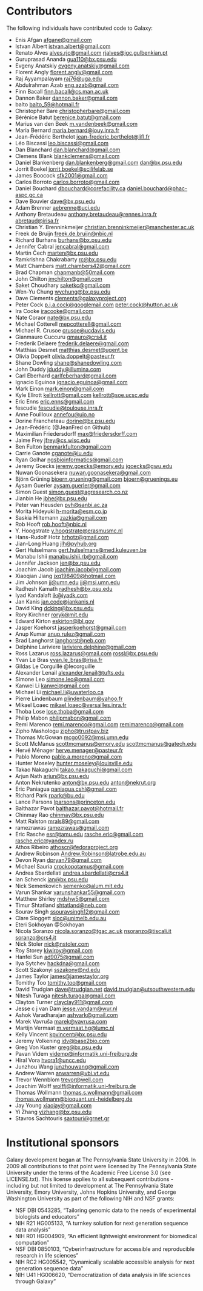 # Contributors

The following individuals have contributed code to Galaxy:

* Enis Afgan <afgane@gmail.com>
* Istvan Albert <istvan.albert@gmail.com>
* Renato Alves <alves.rjc@gmail.com> <rjalves@igc.gulbenkian.pt>
* Guruprasad Ananda <gua110@bx.psu.edu>
* Evgeny Anatskiy <evgeny.anatskiy@gmail.com>
* Florent Angly <florent.angly@gmail.com>
* Raj Ayyampalayam <raj76@uga.edu>
* Abdulrahman Azab <eng.azab@gmail.com>
* Finn Bacall <finn.bacall@cs.man.ac.uk>
* Dannon Baker <dannon.baker@gmail.com>
* balto <balto_59@hotmail.fr>
* Christopher Bare <christopherbare@gmail.com>
* Bérénice Batut <berenice.batut@gmail.com>
* Marius van den Beek <m.vandenbeek@gmail.com>
* Maria Bernard <maria.bernard@jouy.inra.fr>
* Jean-Frédéric Berthelot <jean-frederic.berthelot@lifl.fr>
* Léo Biscassi <leo.biscassi@gmail.com>
* Dan Blanchard <dan.blanchard@gmail.com>
* Clemens Blank <blankclemens@gmail.com>
* Daniel Blankenberg <dan.blankenberg@gmail.com> <dan@bx.psu.edu>
* Jorrit Boekel <jorrit.boekel@scilifelab.se>
* James Boocock <sfk2001@gmail.com>
* Carlos Borroto <carlos.borroto@gmail.com>
* Daniel Bouchard <dbouchard@corefacility.ca> <daniel.bouchard@phac-aspc.gc.ca>
* Dave Bouvier <dave@bx.psu.edu>
* Adam Brenner <aebrenne@uci.edu>
* Anthony Bretaudeau <anthony.bretaudeau@rennes.inra.fr> <abretaud@irisa.fr>
* Christian Y. Brenninkmeijer <christian.brenninkmeijer@manchester.ac.uk>
* Freek de Bruijn <freek.de.bruijn@nbic.nl>
* Richard Burhans <burhans@bx.psu.edu>
* Jennifer Cabral <jencabral@gmail.com>
* Martin Čech <marten@bx.psu.edu>
* Ramkrishna Chakrabarty <rc@bx.psu.edu>
* Matt Chambers <matt.chambers42@gmail.com>
* Brad Chapman <chapmanb@50mail.com>
* John Chilton <jmchilton@gmail.com>
* Saket Choudhary <saketkc@gmail.com>
* Wen-Yu Chung <wychung@bx.psu.edu>
* Dave Clements <clements@galaxyproject.org>
* Peter Cock <p.j.a.cock@googlemail.com> <peter.cock@hutton.ac.uk>
* Ira Cooke <iracooke@gmail.com>
* Nate Coraor <nate@bx.psu.edu>
* Michael Cotterell <mepcotterell@gmail.com>
* Michael R. Crusoe <crusoe@ucdavis.edu>
* Gianmauro Cuccuru <gmauro@crs4.it>
* Frederik Delaere <frederik.delaere@gmail.com>
* Matthias Desmet <matthias.desmet@ugent.be>
* Olivia Doppelt <olivia.doppelt@pasteur.fr>
* Shane Dowling <shane@shanedowling.com>
* John Duddy <jduddy@illumina.com>
* Carl Eberhard <carlfeberhard@gmail.com>
* Ignacio Eguinoa <ignacio.eguinoa@gmail.com>
* Mark Einon <mark.einon@gmail.com>
* Kyle Ellrott <kellrott@gmail.com> <kellrott@soe.ucsc.edu>
* Eric Enns <eric.enns@gmail.com>
* fescudie <fescudie@toulouse.inra.fr>
* Anne Fouilloux <annefou@uio.no>
* Dorine Francheteau <dorine@bx.psu.edu>
* Jean-Frédéric (@JeanFred on Github)
* Maximilian Friedersdorff <max@friedersdorff.com>
* Jaime Frey <jfrey@cs.wisc.edu>
* Ben Fulton <benmarkfulton@gmail.com>
* Carrie Ganote <cganote@iu.edu>
* Ryan Golhar <ngsbioinformatics@gmail.com>
* Jeremy Goecks <jeremy.goecks@emory.edu> <jgoecks@gwu.edu>
* Nuwan Goonasekera <nuwan.goonasekera@gmail.com>
* Björn Grüning <bjoern.gruening@gmail.com> <bjoern@gruenings.eu>
* Aysam Guerler <aysam.guerler@gmail.com>
* Simon Guest <simon.guest@agresearch.co.nz>
* Jianbin He <jbhe@bx.psu.edu>
* Peter van Heusden <pvh@sanbi.ac.za>
* Morita Hideyuki <h-morita@esm.co.jp>
* Saskia Hiltemann <zazkia@gmail.com>
* Rob Hooft <rob.hooft@nbic.nl>
* Y. Hoogstrate <y.hoogstrate@erasmusmc.nl>
* Hans-Rudolf Hotz <hrhotz@gmail.com>
* Jian-Long Huang <jlh@pyhub.org>
* Gert Hulselmans <gert.hulselmans@med.kuleuven.be>
* Manabu Ishii <manabu.ishii.rb@gmail.com>
* Jennifer Jackson <jen@bx.psu.edu>
* Joachim Jacob <joachim.jacob@gmail.com>
* Xiaoqian Jiang <jxq198409@hotmail.com>
* Jim Johnson <jj@umn.edu> <jj@msi.umn.edu>
* Radhesh Kamath <radhesh@bx.psu.edu>
* Iyad Kandalaft <ik@iyadk.com>
* Jan Kanis <jan.code@jankanis.nl>
* David King <dcking@bx.psu.edu>
* Rory Kirchner <roryk@mit.edu>
* Edward Kirton <eskirton@lbl.gov>
* Jasper Koehorst <jasperkoehorst@gmail.com>
* Anup Kumar <anup.rulez@gmail.com>
* Brad Langhorst <langhorst@neb.com>
* Delphine Lariviere <lariviere.delphine@gmail.com>
* Ross Lazarus <ross.lazarus@gmail.com> <rossl@bx.psu.edu>
* Yvan Le Bras <yvan.le_bras@irisa.fr>
* Gildas Le Corguillé @lecorguille
* Alexander Lenail <alexander.lenail@tufts.edu>
* Simone Leo <simone.leo@gmail.com>
* Kanwei Li <kanwei@gmail.com>
* Michael Li <michael.li@uwaterloo.ca>
* Pierre Lindenbaum <plindenbaum@yahoo.fr>
* Mikael Loaec <mikael.loaec@versailles.inra.fr>
* Thoba Lose <lose.thoba@gmail.com>
* Philip Mabon <philipmabon@gmail.com>
* Remi Marenco <remi.marenco@gmail.com> <remimarenco@gmail.com>
* Zipho Mashologu <zipho@trustpay.biz>
* Thomas McGowan <mcgo0092@msi.umn.edu>
* Scott McManus <scottmcmanus@emory.edu> <scottmcmanus@gatech.edu>
* Hervé Ménager <herve.menager@pasteur.fr>
* Pablo Moreno <pablo.a.moreno@gmail.com>
* Hunter Moseley <hunter.moseley@louisville.edu>
* Takao Nakaguchi <takao.nakaguchi@gmail.com>
* Arjun Nath <arjun@bx.psu.edu>
* Anton Nekrutenko <anton@bx.psu.edu> <anton@nekrut.org>
* Eric Paniagua <paniagua.cshl@gmail.com>
* Richard Park <rpark@bu.edu>
* Lance Parsons <lparsons@princeton.edu>
* Balthazar Pavot <balthazar.pavot@hotmail.fr>
* Chinmay Rao <chinmay@bx.psu.edu>
* Matt Ralston <mrals89@gmail.com>
* ramezrawas <ramezrawas@gmail.com>
* Eric Rasche <esr@tamu.edu> <rasche.eric@gmail.com> <rasche.eric@yandex.ru>
* Athos Ribeiro <athoscr@fedoraproject.org>
* Andrew Robinson <Andrew.Robinson@latrobe.edu.au>
* Devon Ryan <dpryan79@gmail.com>
* Michael Sauria <crockopotamus@gmail.com>
* Andrea Sbardellati <andrea.sbardellati@crs4.it>
* Ian Schenck <ian@bx.psu.edu>
* Nick Semenkovich <semenko@alum.mit.edu>
* Varun Shankar <varunshankar55@gmail.com>
* Matthew Shirley <mdshw5@gmail.com>
* Timur Shtatland <shtatland@neb.com>
* Sourav Singh <ssouravsingh12@gmail.com>
* Clare Sloggett <sloc@unimelb.edu.au>
* Eteri Sokhoyan @Sokhoyan
* Nicola Soranzo <nicola.soranzo@tgac.ac.uk> <nsoranzo@tiscali.it> <soranzo@crs4.it>
* Nick Stoler <nick@nstoler.com>
* Roy Storey <kiwiroy@gmail.com>
* Hanfei Sun <ad9075@gmail.com>
* Ilya Sytchev <hackdna@gmail.com>
* Scott Szakonyi <sszakony@nd.edu>
* James Taylor <james@jamestaylor.org>
* Tomithy Too <tomithy.too@gmail.com>
* David Trudgian <dave@trudgian.net> <david.trudgian@utsouthwestern.edu>
* Nitesh Turaga <nitesh.turaga@gmail.com>
* Clayton Turner <clayclay911@gmail.com>
* Jesse c j van Dam <jesse.vandam@wur.nl>
* Ashok Varadharajan <ashvark@gmail.com>
* Marek Vavruša <marek@vavrusa.com>
* Martijn Vermaat <m.vermaat.hg@lumc.nl>
* Kelly Vincent <kpvincent@bx.psu.edu>
* Jeremy Volkening <jdv@base2bio.com>
* Greg Von Kuster <greg@bx.psu.edu>
* Pavan Videm <videmp@informatik.uni-freiburg.de>
* Hiral Vora <hvora1@uncc.edu>
* Junzhou Wang <junzhouwang@gmail.com>
* Andrew Warren <anwarren@vbi.vt.edu>
* Trevor Wennblom <trevor@well.com>
* Joachim Wolff <wolffj@informatik.uni-freiburg.de>
* Thomas Wollmann <thomas.s.wollmann@gmail.com> <thomas.wollmann@bioquant.uni-heidelberg.de>
* Jay Young <xiaojay@gmail.com>
* Yi Zhang <yizhang@bx.psu.edu>
* Stavros Sachtouris <saxtouri@grnet.gr>

# Institutional sponsors

Galaxy development began at The Pennsylvania State University in 2006.
In 2009 all contributions to that point were licensed by The
Pennsylvania State University under the terms of the Academic Free
License 3.0 (see LICENSE.txt). This license applies to all subsequent
contributions - including but not limited to development at The
Pennsylvania State University, Emory University, Johns Hopkins
University, and George Washington University as part of the following
NIH and NSF grants:

* NSF DBI 0543285, “Tailoring genomic data to the needs of experimental
  biologists and educators”
* NIH R21 HG005133, “A turnkey solution for next generation sequence
  data analysis”
* NIH R01 HG004909, “An efficient lightweight environment for biomedical
  computation”
* NSF DBI 0850103, “Cyberinfrastructure for accessible and reproducible
  research in life sciences”
* NIH RC2 HG005542, “Dynamically scalable accessible analysis for next
  generation sequence data”
* NIH U41 HG006620, “Democratization of data analysis in life sciences
  through Galaxy”
